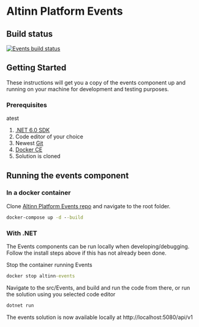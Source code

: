 # Altinn Platform Events

## Build status
[![Events build status](https://dev.azure.com/brreg/altinn-studio/_apis/build/status/altinn-platform/events-master?label=platform/events)](https://dev.azure.com/brreg/altinn-studio/_build/latest?definitionId=35)


## Getting Started

These instructions will get you a copy of the events component up and running on your machine for development and testing purposes.

### Prerequisites
atest
1. [.NET 6.0 SDK](https://dotnet.microsoft.com/download/dotnet/6.0)
2. Code editor of your choice
3. Newest [Git](https://git-scm.com/downloads)
4. [Docker CE](https://www.docker.com/get-docker)
5. Solution is cloned


## Running the events component

### In a docker container

Clone [Altinn Platform Events repo](https://github.com/Altinn/altinn-events) and navigate to the root folder.

```cmd
docker-compose up -d --build
```

### With .NET

The Events components can be run locally when developing/debugging. Follow the install steps above if this has not already been done.

Stop the container running Events

```cmd
docker stop altinn-events
```

Navigate to the src/Events, and build and run the code from there, or run the solution using you selected code editor

```cmd
dotnet run
```

The events solution is now available locally at http://localhost:5080/api/v1
